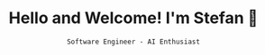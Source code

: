 <div align="center">
    
 # Hello and Welcome! I'm Stefan 👋
    Software Engineer - AI Enthusiast

</div>


     
